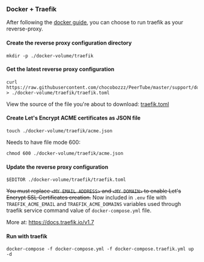 ### Docker + Traefik

After following the [docker guide](/support/doc/docker.md), you can choose to run traefik
as your reverse-proxy.

#### Create the reverse proxy configuration directory

```shell
mkdir -p ./docker-volume/traefik
```

#### Get the latest reverse proxy configuration

```shell
curl https://raw.githubusercontent.com/chocobozzz/PeerTube/master/support/docker/production/config/traefik.toml > ./docker-volume/traefik/traefik.toml
```

View the source of the file you're about to download: [traefik.toml](https://github.com/Chocobozzz/PeerTube/blob/master/support/docker/production/config/traefik.toml)

#### Create Let's Encrypt ACME certificates as JSON file

```shell
touch ./docker-volume/traefik/acme.json
```
Needs to have file mode 600:
```shell
chmod 600 ./docker-volume/traefik/acme.json
```

#### Update the reverse proxy configuration

```shell
$EDITOR ./docker-volume/traefik/traefik.toml
```

~~You must replace `<MY EMAIL ADDRESS>` and `<MY DOMAIN>` to enable Let's Encrypt SSL Certificates creation.~~ Now included in `.env` file with `TRAEFIK_ACME_EMAIL` and `TRAEFIK_ACME_DOMAINS` variables used through traefik service command value of `docker-compose.yml` file.

More at: https://docs.traefik.io/v1.7

#### Run with traefik

```shell
docker-compose -f docker-compose.yml -f docker-compose.traefik.yml up -d
```
